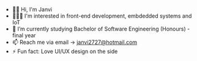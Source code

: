 
- 👋🏽 Hi, I'm Janvi
- 👩🏾‍💻 I'm interested in front-end development, embdedded systems and IoT
- 🌱 I’m currently studying Bachelor of Software Engineering (Honours) - final year
- 📫 Reach me via email -> janvi2727@hotmail.com
- ⚡ Fun fact: Love UI/UX design on the side
